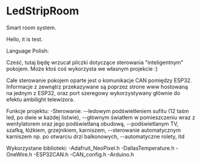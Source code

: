 # LedStripRoom
Smart room system.

Hello, it is test.




Language Polish:

Cześć, tutaj będę wrzucał pliczki dotyczące sterowania "inteligentnym" pokojem.
Może ktoś coś wykorzysta we własnym projekcie :)

Całe sterowanie pokojem oparte jest o komunikacje CAN pomiędzy ESP32.
Informacje z zewnątrz przekazywane są poprzez strone www hostowaną na jednym z ESP32,
oraz port szeregowy wykorzystywany głównie do efektu ambilight telewizora.

Funkcje projektu:
-Sterowanie:
--ledowym podświetleniem sufitu (12 taśm led, po dwie w każdej listwie),
--głównym światłem w pomieszczeniu wraz z wentylatorem oraz jego podświetlaną obudową,
--podświetlanym TV, szafką, łóżkiem, grzejnikiem, karniszem,
--sterowanie automatycznym karniszem np. po otwarciu drzi balkonowych,
--automatyczne rolety,
itd

Wykorzystane biblioteki:
-Adafruit_NeoPixel.h
-DallasTemperature.h
-OneWire.h
-ESP32CAN.h
-CAN_config.h
-Arduino.h